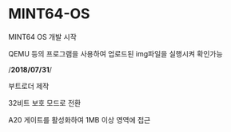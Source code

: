 # MINT64-OS

MINT64 OS 개발 시작

QEMU 등의 프로그램을 사용하여 업로드된 img파일을 실행시켜 확인가능

/****2018/07/31****/

부트로더 제작

32비트 보호 모드로 전환

A20 게이트를 활성화하여 1MB 이상 영역에 접근
